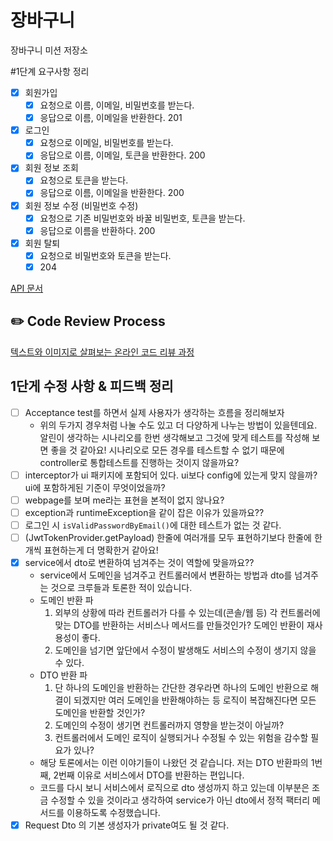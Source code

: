 # 장바구니
장바구니 미션 저장소

#1단계 요구사항 정리

- [x] 회원가입
  - [x] 요청으로 이름, 이메일, 비밀번호를 받는다.
  - [x] 응답으로 이름, 이메일을 반환한다. 201
- [x] 로그인
  - [x] 요청으로 이메일, 비밀번호를 받는다.
  - [x] 응답으로 이름, 이메일, 토큰을 반환한다. 200
- [x] 회원 정보 조회
  - [x] 요청으로 토큰을 받는다.
  - [x] 응답으로 이름, 이메일을 반환한다. 200
- [x] 회원 정보 수정 (비밀번호 수정)
  - [x] 요청으로 기존 비밀번호와 바꿀 비밀번호, 토큰을 받는다.
  - [x] 응답으로 이름을 반환하다. 200
- [x] 회원 탈퇴
  - [x] 요청으로 비밀번호와 토큰을 받는다.
  - [x] 204

[API 문서](https://www.notion.so/brorae/1-API-c10e17f6fdc940bbb2379ec7e07b1cb4)
## ✏️ Code Review Process
[텍스트와 이미지로 살펴보는 온라인 코드 리뷰 과정](https://github.com/next-step/nextstep-docs/tree/master/codereview)

## 1단게 수정 사항 & 피드백 정리

- [ ] Acceptance test를 하면서 실제 사용자가 생각하는 흐름을 정리해보자
  - 위의 두가지 경우처럼 나눌 수도 있고 더 다양하게 나누는 방법이 있을텐데요.
    알린이 생각하는 시나리오를 한번 생각해보고 그것에 맞게 테스트를 작성해 보면 좋을 것 같아요!
    시나리오로 모든 경우를 테스트할 수 없기 때문에 controller로 통합테스트를 진행하는 것이지 않을까요?
- [ ] interceptor가 ui 패키지에 포함되어 있다. ui보다 config에 있는게 맞지 않을까? ui에 포함하게된 기준이 무엇이었을까?
- [ ] webpage를 보며 me라는 표현을 본적이 없지 않나요?
- [ ] exception과 runtimeException을 같이 잡은 이유가 있을까요??
- [ ] 로그인 시 `isValidPasswordByEmail()`에 대한 테스트가 없는 것 같다.
- [ ] (JwtTokenProvider.getPayload) 한줄에 여러개를 모두 표현하기보다 한줄에 한개씩 표현하는게 더 명확한거 같아요!
- [x] service에서 dto로 변환하여 넘겨주는 것이 역할에 맞을까요??
  - service에서 도메인을 넘겨주고 컨트롤러에서 변환하는 방법과 dto를 넘겨주는 것으로 크루들과 토론한 적이 있습니다. 
  - 도메인 반환 파
    1. 외부의 상황에 따라 컨트롤러가 다를 수 있는데(콘솔/웹 등) 각 컨트롤러에 맞는 DTO를 반환하는 서비스나 메서드를 만들것인가? 도메인 반환이 재사용성이 좋다.
    2. 도메인을 넘기면 앞단에서 수정이 발생해도 서비스의 수정이 생기지 않을 수 있다.
  - DTO 반환 파
    1. 단 하나의 도메인을 반환하는 간단한 경우라면 하나의 도메인 반환으로 해결이 되겠지만 여러 도메인을 반환해야하는 등 로직이 복잡해진다면 모든 도메인을 반환할 것인가?
    2. 도메인의 수정이 생기면 컨트롤러까지 영향을 받는것이 아닐까?
    3. 컨트롤러에서 도메인 로직이 실행되거나 수정될 수 있는 위험을 감수할 필요가 있나?
  - 해당 토론에서는 이런 이야기들이 나왔던 것 같습니다. 저는 DTO 반환파의 1번째, 2번째 이유로 서비스에서 DTO를 반환하는 편입니다.
  - 코드를 다시 보니 서비스에서 로직으로 dto 생성까지 하고 있는데 이부분은 조금 수정할 수 있을 것이라고 생각하여 service가 아닌 dto에서 정적 팩터리 메서드를 이용하도록 수정했습니다.
- [x] Request Dto 의 기본 생성자가 private여도 될 것 같다.
